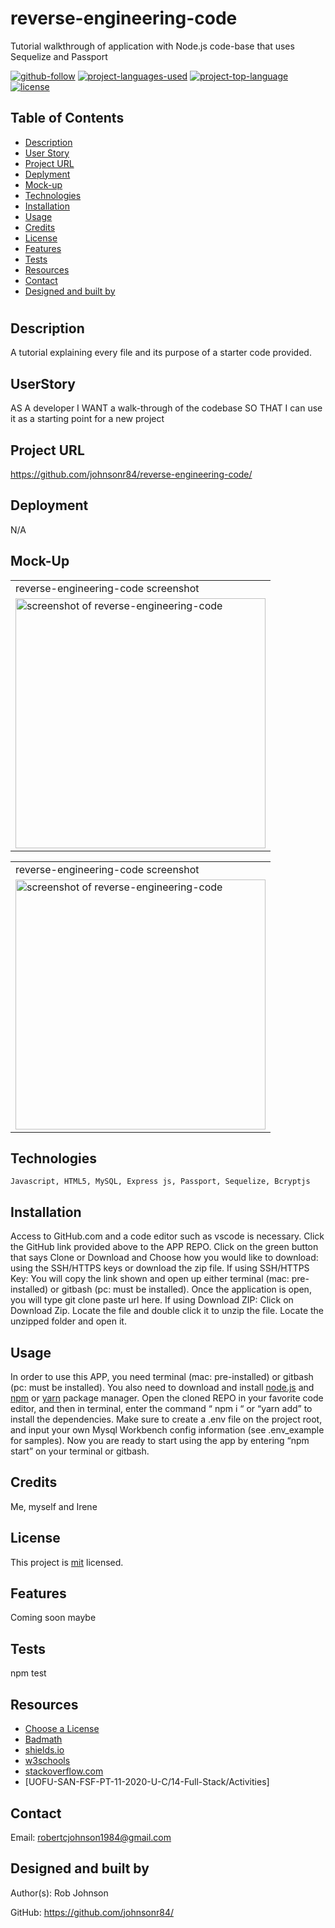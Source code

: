 # reverse-engineering-code
Tutorial walkthrough of application with Node.js code-base that uses Sequelize and Passport

  [![github-follow](https://img.shields.io/github/followers/johnsonr84?label=Follow&logoColor=lightgrey&style=social)](https://github.com/johnsonr84)
  [![project-languages-used](https://img.shields.io/github/languages/count/johnsonr84/readme-generator?color=orange)](https://github.com/johnsonr84/reverse-engineering-code)
  [![project-top-language](https://img.shields.io/github/languages/top/johnsonr84/readme-generator?color=yellow)](https://github.com/johnsonr84/reverse-engineering-code)
  [![license](https://img.shields.io/badge/license-mit-brightgreen.svg)](https://choosealicense.com/licenses/mit/)

  ## Table of Contents 
  * [Description](#Description)
  * [User Story](#UserStory)
  * [Project URL](#Project-URL)
  * [Deplyment](#Deployment)
  * [Mock-up](#Mock-up)
  * [Technologies](#Technologies)
  * [Installation](#Installation)
  * [Usage](#Usage)
  * [Credits](#Credits)
  * [License](#License)
  * [Features](#Features)
  * [Tests](#Tests)
  * [Resources](#Resources)
  * [Contact](#Contact)
  * [Designed and built by](#Designed-and-built-by)
  #
  
  ## Description 
  A tutorial explaining every file and its purpose of a starter code provided.

  ## UserStory 
  AS A developer
  I WANT a walk-through of the codebase
  SO THAT I can use it as a starting point for a new project

  ## Project URL
  https://github.com/johnsonr84/reverse-engineering-code/ 

  ## Deployment
  N/A 
  

  ## Mock-Up
   <table>
    <tr>
      <td>reverse-engineering-code screenshot</td>
    </tr>
    <tr>
      <td><img src="" width=400px alt="screenshot of reverse-engineering-code"></td>
    </tr>
  </table>
  <table>
    <tr>
      <td>reverse-engineering-code screenshot</td>
    </tr>
     <tr>
      <td><img src="" width=400px alt="screenshot of reverse-engineering-code"></td>
    </tr>
  </table>

  ## Technologies 
  ```
  Javascript, HTML5, MySQL, Express js, Passport, Sequelize, Bcryptjs
  ```

  ## Installation 
  Access to GitHub.com and a code editor such as vscode is necessary. Click the GitHub link provided above to the APP REPO. Click on the green button that says Clone or Download and Choose how you would like to download: using the SSH/HTTPS keys or download the zip file. If using SSH/HTTPS Key: You will copy the link shown and open up either terminal (mac: pre-installed) or gitbash (pc: must be installed). Once the application is open, you will type git clone paste url here. If using Download ZIP: Click on Download Zip. Locate the file and double click it to unzip the file. Locate the unzipped folder and open it.

  ## Usage 
  In order to use this APP, you need terminal (mac: pre-installed) or gitbash (pc: must be installed). You also need to download and install [node.js](https://nodejs.org/en/) and [npm](www.npmjs.com) or [yarn](https://yarnpkg.com/) package manager. Open the cloned REPO in your favorite code editor, and then in terminal, enter the command “ npm i “ or “yarn add”  to install the dependencies. Make sure to create a .env file on the project root, and input your own Mysql Workbench config information (see .env_example for samples). Now you are ready to start using  the app by entering “npm start” on your terminal or gitbash. 

  ## Credits 
  Me, myself and Irene 

  ## License 
  This project is [mit](https://choosealicense.com/licenses/mit/) licensed.

  ## Features
  Coming soon maybe 

  ## Tests
  npm test 

  ## Resources
  * [Choose a License](https://choosealicense.com/)
  * [Badmath](https://img.shields.io/github/languages/top/nielsenjared/badmath)
  * [shields.io](https://shields.io/)
  * [w3schools](https://www.w3schools.com/)
  * [stackoverflow.com](https://stackoverflow.com/)
  * [UOFU-SAN-FSF-PT-11-2020-U-C/14-Full-Stack/Activities]


  ## Contact
  Email: robertcjohnson1984@gmail.com 

  ## Designed and built by
  Author(s): Rob Johnson  

  GitHub: https://github.com/johnsonr84/ 